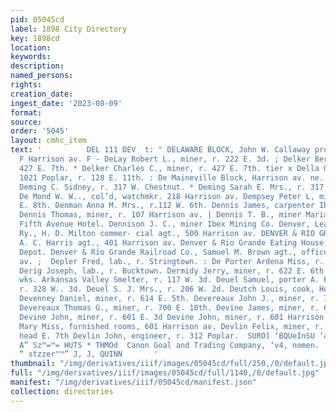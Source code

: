 ```yaml
---
pid: 05045cd
label: 1898 City Directory
key: 1898cd
location: 
keywords: 
description: 
named_persons: 
rights: 
creation_date: 
ingest_date: '2023-08-09'
format: 
source: 
order: '5045'
layout: cmhc_item
text: '          DEL 111 DEV  t: " DELAWARE BLOCK, John W. Callaway propr., 700-702
  F Harrison av. F - DeLay Robert L., miner, r. 222 E. 3d. ; Delker Bertha Miss, r.
  427 E. 7th. * Delker Charles C., miner, r. 427 E. 7th. tier x Della George G., grocer
  1021 Poplar, r. 128 E. 11th. : De Maineville Block, Harrison av. ne. cor. 6th. R
  Deming C. Sidney, r. 317 W. Chestnut. * Deming Sarah E. Mrs., r. 317 W. Chestnut.
  De Mond W. W.., col’d, watchmkr. 218 Harrison av. Dempsey Peter L, miner, r. 305
  E. 8th. Denman Anna M. Mrs., r.112 W. 6th. Dennis James, carpenter Ibex Mining Co.
  Dennis Thomas, miner, r. 107 Harrison av. | Dennis T. B., miner Marian Lease, bds.
  Fifth Avenue Hotel. Dennison J. C., miner Ibex Mining Co. Denver, Leadville & Gunnison
  Ry., H. D. Milton commer- cial agt., 500 Harrison av. DENVER & RIO GRANDE EXPRESS,
  A. C. Harris agt., 401 Harrison av. Denver & Rio Grande Eating House, D. & R. G.
  Depot. Denver & Rio Grande Railroad Co., Samuel M. Brown agt., office 401 Harrison
  av. ;  Depler Fred, lab., r. Stringtown. : De Porter Ardena Miss, r. 208 W. 2d.
  Derig Joseph, lab., r. Bucktown. Dermidy Jerry, miner, r. 622 E. 6th. Detert Ejiler,
  wks. Arkansas Valley Smelter, r. 117 W. 3d. Deuel Samuel, porter A. F. Grundel,
  r. 328 W.. 3d. Deuel S. J. Mrs., r. 206 W. 2d. Deutch Louis, cook, Hotel Vendome.
  Devenney Daniel, miner, r. 614 E. 5th. Devereaux John J., miner, r. 700 EK, 10th.
  Devereaux Thomas G., miner, r. 700 E. 10th. Devine James, miner, r. 601 EK. 3d.
  Devine John, miner, r. 601 E. 3d Devine John, miner, r. 601 Harrison av. Devine
  Mary Miss, furnished rooms, 601 Harrison av. Devlin Felix, miner, r. Fryer Hill,
  head E. 7th Devlin John, engineer, r. 312 Poplar.  SURO] ‘BQUeInSU ‘aYe}sy [Bay
  A” Sz™=™= HUTS * THMOd  Canon Goal and Trading Company, ‘v4, nomen.  ROOM MOULDINGS,
  “ stzzer"™” J, J, QUINN       '
thumbnail: "/img/derivatives/iiif/images/05045cd/full/250,/0/default.jpg"
full: "/img/derivatives/iiif/images/05045cd/full/1140,/0/default.jpg"
manifest: "/img/derivatives/iiif/05045cd/manifest.json"
collection: directories
---
```

